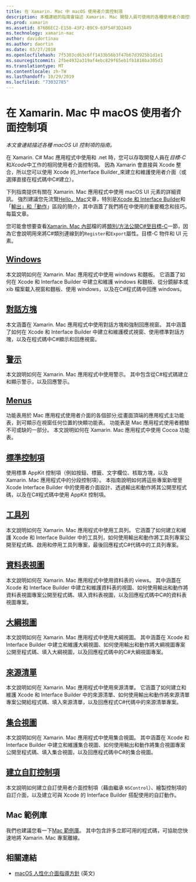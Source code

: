 ```yaml
---
title: 在 Xamarin. Mac 中 macOS 使用者介面控制項
description: 本檔連結的指南會描述 Xamarin. Mac 開發人員可使用的各種使用者介面控制項。 連結的內容會查看視窗、對話方塊、警示、功能表、工具列、表格視圖、大綱視圖等等。
ms.prod: xamarin
ms.assetid: 876B6EC2-E158-43F2-B9C9-03F54F3D2A49
ms.technology: xamarin-mac
author: davidortinau
ms.author: daortin
ms.date: 03/27/2018
ms.openlocfilehash: 7f5303cd63c6ff1433b56b3f47b67d3925b1d1e1
ms.sourcegitcommit: 2fbe4932a319af4ebc829f65eb1fb1816ba305d3
ms.translationtype: MT
ms.contentlocale: zh-TW
ms.lasthandoff: 10/29/2019
ms.locfileid: "73032785"
---
```

# <a name="macos-user-interface-controls-in-xamarinmac"></a>在 Xamarin. Mac 中 macOS 使用者介面控制項

_本文會連結描述各種 macOS UI 控制項的指南。_

在 Xamarin. C# Mac 應用程式中使用和 .net 時，您可以存取開發人員在*目標-C*和*Xcode*中工作的相同使用者介面控制項。 因為 Xamarin 會直接與 Xcode 整合，所以您可以使用 Xcode 的_Interface Builder_來建立和維護使用者介面（或選擇直接在程式碼中C#建立）。

下列指南提供有關在 Xamarin. Mac 應用程式中使用 macOS UI 元素的詳細資訊。 強烈建議您先流覽[Hello，Mac](~/mac/get-started/hello-mac.md)文章，特別是[Xcode 和 Interface Builder](~/mac/get-started/hello-mac.md#introduction-to-xcode-and-interface-builder)和「[輸出」和「動作](~/mac/get-started/hello-mac.md#outlets-and-actions)」區段的簡介，其中涵蓋了我們將在中使用的重要概念和技巧。每篇文章。

您可能會想要查看[Xamarin. Mac 內部](~/mac/internals/how-it-works.md)檔的將[類別/方法公開C#至目標-C](~/mac/internals/how-it-works.md#exposing-c-classes--methods-to-objective-c)一節，因為它會說明用來將C#類別連線到的`Register`和`Export`屬性。目標-C 物件和 UI 元素。

## <a name="windowsmacuser-interfacewindowmd"></a>[Windows](~/mac/user-interface/window.md)

本文說明如何在 Xamarin. Mac 應用程式中使用 windows 和麵板。 它涵蓋了如何在 Xcode 和 Interface Builder 中建立和維護 windows 和麵板、從分鏡腳本或 xib 檔案載入視窗和麵板、使用 windows，以及在C#程式碼中回應 windows。

## <a name="dialogsmacuser-interfacedialogmd"></a>[對話方塊](~/mac/user-interface/dialog.md)

本文涵蓋在 Xamarin. Mac 應用程式中使用對話方塊和強制回應視窗。 其中涵蓋了如何在 Xcode 和 Interface Builder 中建立和維護模式視窗、使用標準對話方塊，以及在程式碼中C#顯示和回應視窗。

## <a name="alertsmacuser-interfacealertmd"></a>[警示](~/mac/user-interface/alert.md)

本文說明如何在 Xamarin. Mac 應用程式中使用警示。 其中包含從C#程式碼建立和顯示警示，以及回應警示。

## <a name="menusmacuser-interfacemenumd"></a>[Menus](~/mac/user-interface/menu.md)

功能表用於 Mac 應用程式使用者介面的各個部分;從畫面頂端的應用程式主功能表，到可顯示在視窗任何位置的快顯功能表。 功能表是 Mac 應用程式使用者體驗不可或缺的一部分。 本文說明如何在 Xamarin. Mac 應用程式中使用 Cocoa 功能表。

## <a name="standard-controlsmacuser-interfacestandard-controlsmd"></a>[標準控制項](~/mac/user-interface/standard-controls.md)

使用標準 AppKit 控制項（例如按鈕、標籤、文字欄位、核取方塊，以及 Xamarin. Mac 應用程式中的分段控制項）。 本指南說明如何將這些專案新增至 Xcode Interface Builder 中的使用者介面設計、透過輸出和動作將其公開至程式碼，以及在C#程式碼中使用 AppKit 控制項。

## <a name="toolbarsmacuser-interfacetoolbarmd"></a>[工具列](~/mac/user-interface/toolbar.md)

本文說明如何在 Xamarin. Mac 應用程式中使用工具列。 它涵蓋了如何建立和維護 Xcode 和 Interface Builder 中的工具列，如何使用輸出和動作將工具列專案公開至程式碼、啟用和停用工具列專案，最後回應程式C#代碼中的工具列專案。

## <a name="table-viewsmacuser-interfacetable-viewmd"></a>[資料表視圖](~/mac/user-interface/table-view.md)

本文說明如何在 Xamarin. Mac 應用程式中使用資料表的 views。 其中涵蓋在 Xcode 和 Interface Builder 中建立和維護資料表的視圖、如何使用輸出和動作將資料表視圖專案公開至程式碼、填入資料表視圖，以及回應程式碼中C#的資料表視圖專案。

## <a name="outline-viewsmacuser-interfaceoutline-viewmd"></a>[大綱視圖](~/mac/user-interface/outline-view.md)

本文說明如何在 Xamarin. Mac 應用程式中使用大綱視圖。 其中涵蓋在 Xcode 和 Interface Builder 中建立和維護大綱視圖、如何使用輸出和動作將大綱視圖專案公開至程式碼、填入大綱視圖，以及回應程式碼中的C#大綱視圖專案。

## <a name="source-listsmacuser-interfacesource-listmd"></a>[來源清單](~/mac/user-interface/source-list.md)

本文說明如何在 Xamarin. Mac 應用程式中使用來源清單。 它涵蓋了如何建立和維護 Xcode 和 Interface Builder 中的來源清單、如何使用輸出和動作將來源清單專案公開給程式碼、填入來源清單，以及回應程式C#代碼中的來源清單專案。

## <a name="collection-viewsmacuser-interfacecollection-viewmd"></a>[集合視圖](~/mac/user-interface/collection-view.md)

本文說明如何在 Xamarin. Mac 應用程式中使用集合視圖。 其中涵蓋在 Xcode 和 Interface Builder 中建立和維護集合視圖、如何使用輸出和動作將集合視圖專案公開至程式碼、填入集合視圖，以及回應程式碼中C#的集合視圖。

## <a name="creating-custom-controlsmacuser-interfacecustom-controlsmd"></a>[建立自訂控制項](~/mac/user-interface/custom-controls.md)

本文說明如何建立自訂使用者介面控制項（藉由繼承 `NSControl`）、繪製控制項的自訂介面，以及建立可與 Xcode 的 Interface Builder 搭配使用的自訂動作。

## <a name="mac-samples-gallery"></a>Mac 範例庫

我們也建議您看一下[Mac 範例庫](https://docs.microsoft.com/samples/browse/?products=xamarin&term=Xamarin.Mac)。 其中包含許多立即可用的程式碼，可協助您快速地將 Xamarin. Mac 專案離線。

## <a name="related-links"></a>相關連結

- [macOS 人性化介面指導方針](https://developer.apple.com/macos/human-interface-guidelines/overview/themes/) \(英文\)

